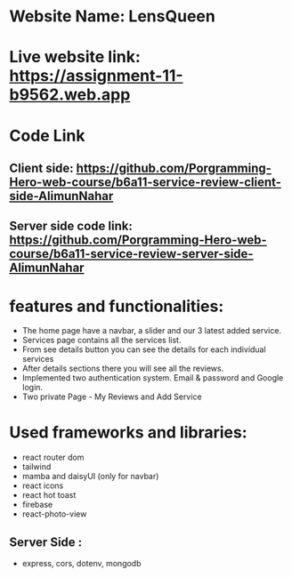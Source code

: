 # Website Name: LensQueen

# Live website link: https://assignment-11-b9562.web.app

# Code Link

## Client side: https://github.com/Porgramming-Hero-web-course/b6a11-service-review-client-side-AlimunNahar

## Server side code link: https://github.com/Porgramming-Hero-web-course/b6a11-service-review-server-side-AlimunNahar

# features and functionalities:

- The home page have a navbar, a slider and our 3 latest added service.
- Services page contains all the services list.
- From see details button you can see the details for each individual services
- After details sections there you will see all the reviews.
- Implemented two authentication system. Email & password and Google login.
- Two private Page - My Reviews and Add Service

# Used frameworks and libraries:

- react router dom
- tailwind
- mamba and daisyUI (only for navbar)
- react icons
- react hot toast
- firebase
- react-photo-view

## Server Side :

- express, cors, dotenv, mongodb
